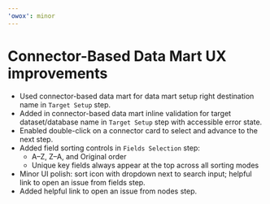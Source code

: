 ```yaml
---
'owox': minor
---
```


# Connector-Based Data Mart UX improvements

- Used connector-based data mart for data mart setup right destination name in `Target Setup` step.
- Added in connector-based data mart inline validation for target dataset/database name in `Target Setup` step with accessible error state.
- Enabled double-click on a connector card to select and advance to the next step.
- Added field sorting controls in `Fields Selection` step:
  - A–Z, Z–A, and Original order
  - Unique key fields always appear at the top across all sorting modes
- Minor UI polish: sort icon with dropdown next to search input; helpful link to open an issue from fields step.
- Added helpful link to open an issue from nodes step.
